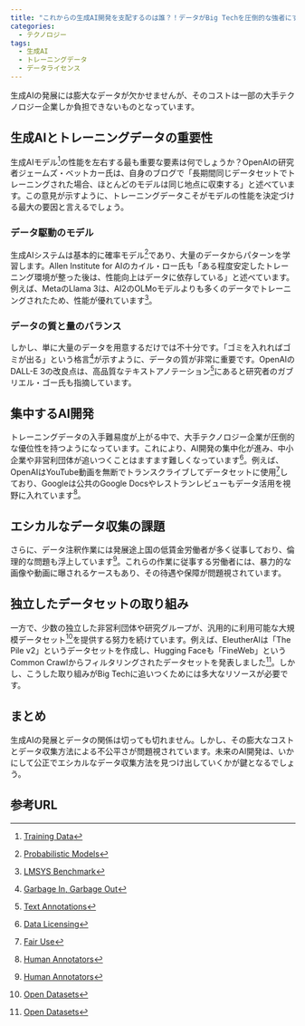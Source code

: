 ```yaml
---
title: "これからの生成AI開発を支配するのは誰？！データがBig Techを圧倒的な強者にする理由"
categories:
  - テクノロジー
tags:
  - 生成AI
  - トレーニングデータ
  - データライセンス
---
```

生成AIの発展には膨大なデータが欠かせませんが、そのコストは一部の大手テクノロジー企業しか負担できないものとなっています。

## 生成AIとトレーニングデータの重要性
生成AIモデル[^1]の性能を左右する最も重要な要素は何でしょうか？OpenAIの研究者ジェームズ・ベットカー氏は、自身のブログで「長期間同じデータセットでトレーニングされた場合、ほとんどのモデルは同じ地点に収束する」と述べています。この意見が示すように、トレーニングデータこそがモデルの性能を決定づける最大の要因と言えるでしょう。

### データ駆動のモデル
生成AIシステムは基本的に確率モデル[^2]であり、大量のデータからパターンを学習します。Allen Institute for AIのカイル・ロー氏も「ある程度安定したトレーニング環境が整った後は、性能向上はデータに依存している」と述べています。例えば、MetaのLlama 3は、AI2のOLMoモデルよりも多くのデータでトレーニングされたため、性能が優れています[^3]。

### データの質と量のバランス
しかし、単に大量のデータを用意するだけでは不十分です。「ゴミを入れればゴミが出る」という格言[^4]が示すように、データの質が非常に重要です。OpenAIのDALL-E 3の改良点は、高品質なテキストアノテーション[^5]にあると研究者のガブリエル・ゴー氏も指摘しています。

## 集中するAI開発
トレーニングデータの入手難易度が上がる中で、大手テクノロジー企業が圧倒的な優位性を持つようになっています。これにより、AI開発の集中化が進み、中小企業や非営利団体が追いつくことはますます難しくなっています[^6]。例えば、OpenAIはYouTube動画を無断でトランスクライブしてデータセットに使用[^7]しており、Googleは公共のGoogle Docsやレストランレビューもデータ活用を視野に入れています[^8]。

## エシカルなデータ収集の課題
さらに、データ注釈作業には発展途上国の低賃金労働者が多く従事しており、倫理的な問題も浮上しています[^9]。これらの作業に従事する労働者には、暴力的な画像や動画に曝されるケースもあり、その待遇や保障が問題視されています。

## 独立したデータセットの取り組み
一方で、少数の独立した非営利団体や研究グループが、汎用的に利用可能な大規模データセット[^10]を提供する努力を続けています。例えば、EleutherAIは「The Pile v2」というデータセットを作成し、Hugging Faceも「FineWeb」というCommon Crawlからフィルタリングされたデータセットを発表しました[^11]。しかし、こうした取り組みがBig Techに追いつくためには多大なリソースが必要です。

## まとめ
生成AIの発展とデータの関係は切っても切れません。しかし、その膨大なコストとデータ収集方法による不公平さが問題視されています。未来のAI開発は、いかにして公正でエシカルなデータ収集方法を見つけ出していくかが鍵となるでしょう。

## 参考URL
[^1]:[Training Data](https://e-words.jp/w/%E6%95%99%E5%B8%AB%E3%83%87%E3%83%BC%E3%82%BF.html)
[^2]:[Probabilistic Models](https://ejje.weblio.jp/content/probabilistic+model)
[^3]:[LMSYS Benchmark](https://lmsys.org/blog/2023-05-03-arena/)
[^4]:[Garbage In, Garbage Out](https://atmarkit.itmedia.co.jp/ait/articles/2010/21/news027.html)
[^5]:[Text Annotations](https://appen.co.jp/blog/what-is-text-annotation/)
[^6]:[Data Licensing](https://www.linguee.jp/%E8%8B%B1%E8%AA%9E-%E6%97%A5%E6%9C%AC%E8%AA%9E/%E7%BF%BB%E8%A8%B3/data+license.html)
[^7]:[Fair Use](https://support.google.com/youtube/answer/6396261?hl=ja)
[^8]:[Human Annotators](https://cloud.ibm.com/docs/watson-knowledge-studio?topic=watson-knowledge-studio-glossary&locale=ja)
[^9]:[Human Annotators](https://cloud.ibm.com/docs/watson-knowledge-studio?topic=watson-knowledge-studio-glossary&locale=ja)
[^10]:[Open Datasets](https://azure.microsoft.com/ja-jp/products/open-datasets)
[^11]:[Open Datasets](https://azure.microsoft.com/ja-jp/products/open-datasets)
